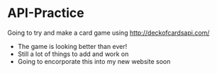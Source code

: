 # API-Practice
Going to try and make a card game using http://deckofcardsapi.com/

* The game is looking better than ever!
* Still a lot of things to add and work on
* Going to encorporate this into my new website soon
